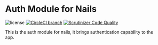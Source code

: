 # Auth Module for Nails

![license](https://img.shields.io/badge/license-MIT-green.svg)
[![CircleCI branch](https://img.shields.io/circleci/project/github/nails/module-auth.svg)](https://circleci.com/gh/nails/module-auth)
[![Scrutinizer Code Quality](https://scrutinizer-ci.com/g/nails/module-auth/badges/quality-score.png)](https://scrutinizer-ci.com/g/nails/module-auth)

This is the auth module for nails, it brings authentication capability to the app.
